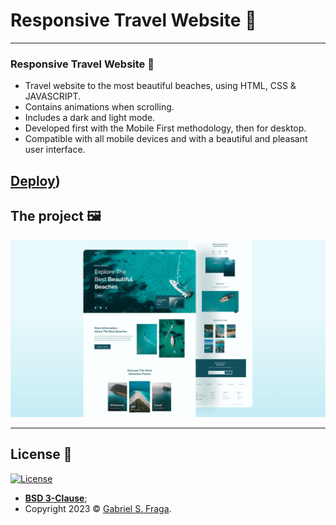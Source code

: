 # Responsive Travel Website 🌊
---
###  Responsive Travel Website 🌊

- Travel website to the most beautiful beaches, using HTML, CSS & JAVASCRIPT.
- Contains animations when scrolling.
- Includes a dark and light mode.
- Developed first with the Mobile First methodology, then for desktop.
- Compatible with all mobile devices and with a beautiful and pleasant user interface.

[Deploy](https://monumental-travel.netlify.app/))
---

## The project 🖼️

![travel-website](preview.png)


---

## License :memo:

[![License](http://img.shields.io/:license-mit-green.svg?style=flat-square)](http://badges.mit-license.org)

- **[BSD 3-Clause](https://github.com/GabrielFraga962/Monumental_Travel_App/blob/main/LICENSE)**;
- Copyright 2023 © <a href="https://github.com/GabrielFraga962" target="_blank">Gabriel S. Fraga</a>.

